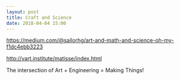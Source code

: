 ```yaml
---
layout: post
title: Craft and Science
date: 2018-04-04 15:00
---
```


https://medium.com/@sailorhg/art-and-math-and-science-oh-my-f1dc4ebb3223

http://vart.institute/matisse/index.html

The intersection of Art + Engineering = Making Things!
